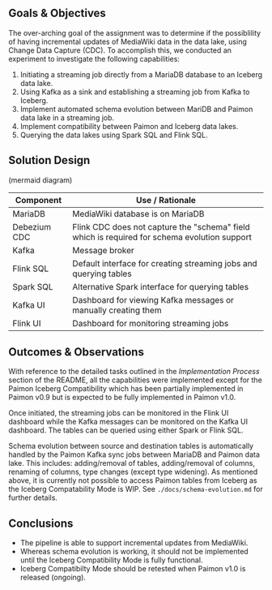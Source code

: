 ## Goals & Objectives
The over-arching goal of the assignment was to determine if the possiblility of
having incremental updates of MediaWiki data in the data lake, using Change Data Capture (CDC). To accomplish this, we conducted an experiment to investigate 
the following capabilities:
1. Initiating a streaming job directly from a MariaDB database to an Iceberg data lake.
1. Using Kafka as a sink and establishing a streaming job from Kafka to Iceberg.
1. Implement automated schema evolution between MariDB and Paimon data lake in a streaming job.
1. Implement compatibility between Paimon and Iceberg data lakes.
1. Querying the data lakes using Spark SQL and Flink SQL.

## Solution Design
(mermaid diagram)

**Component** | **Use / Rationale**
--- | ---
MariaDB | MediaWiki database is on MariaDB
Debezium CDC | Flink CDC does not capture the "schema" field which is required for schema evolution support
Kafka | Message broker
Flink SQL | Default interface for creating streaming jobs and querying tables
Spark SQL | Alternative Spark interface for querying tables
Kafka UI | Dashboard for viewing Kafka messages or manually creating them
Flink UI | Dashboard for monitoring streaming jobs

## Outcomes & Observations
With reference to the detailed tasks outlined in the *Implementation Process* 
section of the README, all the capabilities were implemented except for the Paimon
Iceberg Compatibility which has been partially implemented in Paimon v0.9 but
is expected to be fully implemented in Paimon v1.0.

Once initiated, the streaming jobs can be monitored in the Flink UI dashboard
while the Kafka messages can be monitored on the Kafka UI dashboard. The tables
can be queried using either Spark or Flink SQL.

Schema evolution between source and destination tables is automatically handled 
by the Paimon Kafka sync jobs between MariaDB and Paimon data lake. This includes: adding/removal of tables, adding/removal of columns, renaming of columns, type 
changes (except type widening). As mentioned above, it is currently not possible 
to access Paimon tables from Iceberg as the Iceberg Compatability Mode is WIP.
See `./docs/schema-evolution.md` for further details.

## Conclusions
* The pipeline is able to support incremental updates from MediaWiki.
* Whereas schema evolution is working, it should not be implemented until the 
Iceberg Compatibility Mode is fully functional.
* Iceberg Compatibilty Mode should be retested when Paimon v1.0 is released 
(ongoing).